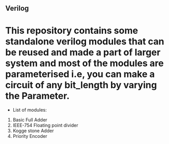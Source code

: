 ## Verilog
# This repository contains some standalone verilog modules that can be reused and made a part of larger system and most of the modules are parameterised i.e, you can make a circuit of any bit_length by varying the Parameter.
+ List of modules:
1. Basic Full Adder
2. IEEE-754 Floating point divider
3. Kogge stone Adder
4. Priority Encoder
